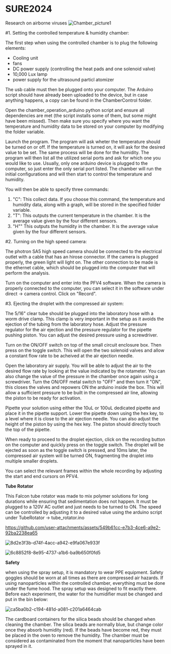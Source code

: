 # SURE2024
Research on airborne viruses
![Chamber_picture1](https://github.com/user-attachments/assets/ce65262c-8383-4f49-92de-6ef3cce8cb1e)

#1. Setting the controlled temperature & humidity chamber:

The first step when using the controlled chamber is to plug the following elements:
  - Cooling unit
  - fans
  - DC power supply (controlling the heat pads and one solenoid valve)
  - 10,000 Lux lamp
  - power supply for the ultrasound particl atomizer

The usb cable must then be plugged onto your computer. The Arduino script should have already been uploaded to the device, but in case anything happens, a copy can be found in the ChamberControl folder. 

Open the chamber_operation_arduino python script and ensure all dependencies are met (the script installs some of them, but some might have been missed). Then make sure you specify where you want the temperature and humidity data to be stored on your computer by modifying the folder variable.

Launch the program. The program will ask wheter the temperature should be turned on or off. If the temperature is turned on, it will ask for the desired value to be set. The same process will be done for the humidity. The program will then list all the utilized serial ports and ask for which one you would like to use. Usually, only one arduino device is plugged to the computer, so just enter the only serial port listed. The chamber will run the initial configurations and will then start to control the temperature and humidity.

You will then be able to specify three commands:
1) "C": This collect data. If you choose this command, the temperature and humidity data, along with a graph, will be stored in the specified folder variable.
2) "T": This outputs the current temperature in the chamber. It is the average value given by the four different sensors.
3) "H"" This outputs the humidity in the chamber. It is the average value given by the four different sensors.

#2. Turning on the high speed camera:

The photron SA5 high speed camera should be connected to the electrical outlet with a cable that has an hirose connector. If the camera is plugged properly, the green light will light on. The other connection to be made is the ethernet cable, which should be plugged into the computer that will perform the analysis. 

Turn on the computer and enter into the PFV4 software. When the camera is properly connected to the computer, you can select it in the software under direct -> camera control. Click on "Record".

#3. Ejecting the droplet with the compressed air system:

The 5/16" clear tube should be plugged into the laboratory hose with a worm drive clamp. This clamp is very important in the setup as it avoids the ejection of the tubing from the laboratory hose. Adjust the pressure regulator for the air ejection and the pressure regulator for the pipette pushing piston. You can adjust the desired pressure using a screwdriver.

Turn on the ON/OFF switch on top of the small circuit enclosure box. Then press on the toggle switch. This will open the two solenoid valves and allow a constant flow rate to be acheived at the air ejection needle.

Open the laboratory air supply. You will be able to adjust the air to the desired flow rate by looking at the value indicated by the rotameter. You can also change the value of the pressure in the chamber once again using a screwdriver. Turn the ON/OFF metal switch to "OFF" and then turn it "ON", this closes the valves and repowers ON the arduino inside the box. This will allow a sufficient pressure to be built in the compressed air line, allowing the piston to be ready for activation.

Pipette your solution using either the 10uL or 100uL dedicated pipette and place it in the pipette support. Lower the pipette down using the hex key, to a level where it is close to the air ejection needle. You can also adjust the height of the piston by using the hex key. The piston should directly touch the top of the pipette.

When ready to proceed to the droplet ejection, click on the recording button on the computer and quickly press on the toggle switch. The droplet will be ejected as soon as the toggle switch is pressed, and 10ms later, the compressed air system will be turned ON, fragmenting the droplet into multiple smaller droplets.

You can select the relevant frames within the whole recording by adjusting the start and end cursors on PFV4.


**Tube Rotator**

This Falcon tube rotator was made to mix polymer solutions for long durations while ensuring that sedimentation does not happen. It must be plugged to a 120V AC outlet and just needs to be turned to ON. The speed can be controlled by adjusting it to a desired value using the arduino script under TubeRotator -> tube_rotator.ino

https://github.com/user-attachments/assets/549b61cc-e7b3-4ce6-a9e2-92ba2238ea65

![8d2e3f3b-d74f-4acc-a942-e9fa067e933f](https://github.com/user-attachments/assets/460a19ba-cfa0-4b6d-93e1-4eaf823a2721)


![6c8852f8-8e95-4737-a1b6-ba9b650f0fd5](https://github.com/user-attachments/assets/36552de2-1775-4620-96f1-ec595d040fdc)


**Safety**

when using the spray setup, it is mandatory to wear PPE equipment. Safety goggles should be worn at all times as there are compressed air hazards. If using nanoparticles within the controlled chamber, everything must be done under the fume hood. The spray setup was designed to fit exactly there. Before each experiment, the water for the humidifier must be changed and put in the bin below:

![ca5ba0b2-c194-481d-a081-c201a6464cab](https://github.com/user-attachments/assets/090c7b6d-8bfe-4415-a3c9-2a9cff071bcb)

The cardboard containers for the silica beads should be changed when cleaning the chamber. The silica beads are normally blue, but change color once they absorb humidity (red). If the beads have become red, they must be placed in the oven to remove the humidity. The chamber must be considered as contaminated from the moment that nanoparticles have been sprayed in it.
